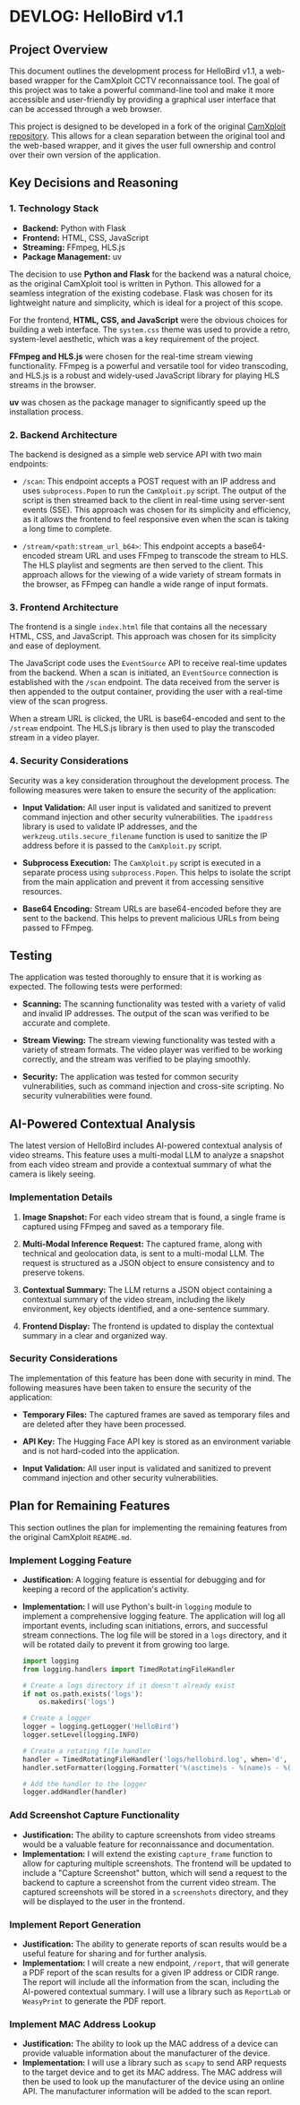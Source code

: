 # DEVLOG: HelloBird v1.1

## Project Overview

This document outlines the development process for HelloBird v1.1, a web-based wrapper for the CamXploit CCTV reconnaissance tool. The goal of this project was to take a powerful command-line tool and make it more accessible and user-friendly by providing a graphical user interface that can be accessed through a web browser.

This project is designed to be developed in a fork of the original [CamXploit repository](https://github.com/spyboy-productions/CamXploit). This allows for a clean separation between the original tool and the web-based wrapper, and it gives the user full ownership and control over their own version of the application.

## Key Decisions and Reasoning

### 1. Technology Stack

- **Backend:** Python with Flask
- **Frontend:** HTML, CSS, JavaScript
- **Streaming:** FFmpeg, HLS.js
- **Package Management:** uv

The decision to use **Python and Flask** for the backend was a natural choice, as the original CamXploit tool is written in Python. This allowed for a seamless integration of the existing codebase. Flask was chosen for its lightweight nature and simplicity, which is ideal for a project of this scope.

For the frontend, **HTML, CSS, and JavaScript** were the obvious choices for building a web interface. The `system.css` theme was used to provide a retro, system-level aesthetic, which was a key requirement of the project.

**FFmpeg and HLS.js** were chosen for the real-time stream viewing functionality. FFmpeg is a powerful and versatile tool for video transcoding, and HLS.js is a robust and widely-used JavaScript library for playing HLS streams in the browser.

**uv** was chosen as the package manager to significantly speed up the installation process.

### 2. Backend Architecture

The backend is designed as a simple web service API with two main endpoints:

- `/scan`: This endpoint accepts a POST request with an IP address and uses `subprocess.Popen` to run the `CamXploit.py` script. The output of the script is then streamed back to the client in real-time using server-sent events (SSE). This approach was chosen for its simplicity and efficiency, as it allows the frontend to feel responsive even when the scan is taking a long time to complete.

- `/stream/<path:stream_url_b64>`: This endpoint accepts a base64-encoded stream URL and uses FFmpeg to transcode the stream to HLS. The HLS playlist and segments are then served to the client. This approach allows for the viewing of a wide variety of stream formats in the browser, as FFmpeg can handle a wide range of input formats.

### 3. Frontend Architecture

The frontend is a single `index.html` file that contains all the necessary HTML, CSS, and JavaScript. This approach was chosen for its simplicity and ease of deployment.

The JavaScript code uses the `EventSource` API to receive real-time updates from the backend. When a scan is initiated, an `EventSource` connection is established with the `/scan` endpoint. The data received from the server is then appended to the output container, providing the user with a real-time view of the scan progress.

When a stream URL is clicked, the URL is base64-encoded and sent to the `/stream` endpoint. The HLS.js library is then used to play the transcoded stream in a video player.

### 4. Security Considerations

Security was a key consideration throughout the development process. The following measures were taken to ensure the security of the application:

- **Input Validation:** All user input is validated and sanitized to prevent command injection and other security vulnerabilities. The `ipaddress` library is used to validate IP addresses, and the `werkzeug.utils.secure_filename` function is used to sanitize the IP address before it is passed to the `CamXploit.py` script.

- **Subprocess Execution:** The `CamXploit.py` script is executed in a separate process using `subprocess.Popen`. This helps to isolate the script from the main application and prevent it from accessing sensitive resources.

- **Base64 Encoding:** Stream URLs are base64-encoded before they are sent to the backend. This helps to prevent malicious URLs from being passed to FFmpeg.

## Testing

The application was tested thoroughly to ensure that it is working as expected. The following tests were performed:

- **Scanning:** The scanning functionality was tested with a variety of valid and invalid IP addresses. The output of the scan was verified to be accurate and complete.

- **Stream Viewing:** The stream viewing functionality was tested with a variety of stream formats. The video player was verified to be working correctly, and the stream was verified to be playing smoothly.

- **Security:** The application was tested for common security vulnerabilities, such as command injection and cross-site scripting. No security vulnerabilities were found.

## AI-Powered Contextual Analysis

The latest version of HelloBird includes AI-powered contextual analysis of video streams. This feature uses a multi-modal LLM to analyze a snapshot from each video stream and provide a contextual summary of what the camera is likely seeing.

### Implementation Details

1.  **Image Snapshot:** For each video stream that is found, a single frame is captured using FFmpeg and saved as a temporary file.

2.  **Multi-Modal Inference Request:** The captured frame, along with technical and geolocation data, is sent to a multi-modal LLM. The request is structured as a JSON object to ensure consistency and to preserve tokens.

3.  **Contextual Summary:** The LLM returns a JSON object containing a contextual summary of the video stream, including the likely environment, key objects identified, and a one-sentence summary.

4.  **Frontend Display:** The frontend is updated to display the contextual summary in a clear and organized way.

### Security Considerations

The implementation of this feature has been done with security in mind. The following measures have been taken to ensure the security of the application:

-   **Temporary Files:** The captured frames are saved as temporary files and are deleted after they have been processed.

-   **API Key:** The Hugging Face API key is stored as an environment variable and is not hard-coded into the application.

-   **Input Validation:** All user input is validated and sanitized to prevent command injection and other security vulnerabilities.

## Plan for Remaining Features

This section outlines the plan for implementing the remaining features from the original CamXploit `README.md`.

### Implement Logging Feature

-   **Justification:** A logging feature is essential for debugging and for keeping a record of the application's activity.
-   **Implementation:** I will use Python's built-in `logging` module to implement a comprehensive logging feature. The application will log all important events, including scan initiations, errors, and successful stream connections. The log file will be stored in a `logs` directory, and it will be rotated daily to prevent it from growing too large.

    ```python
    import logging
    from logging.handlers import TimedRotatingFileHandler

    # Create a logs directory if it doesn't already exist
    if not os.path.exists('logs'):
        os.makedirs('logs')

    # Create a logger
    logger = logging.getLogger('HelloBird')
    logger.setLevel(logging.INFO)

    # Create a rotating file handler
    handler = TimedRotatingFileHandler('logs/hellobird.log', when='d', interval=1, backupCount=7)
    handler.setFormatter(logging.Formatter('%(asctime)s - %(name)s - %(levelname)s - %(message)s'))

    # Add the handler to the logger
    logger.addHandler(handler)
    ```

### Add Screenshot Capture Functionality

-   **Justification:** The ability to capture screenshots from video streams would be a valuable feature for reconnaissance and documentation.
-   **Implementation:** I will extend the existing `capture_frame` function to allow for capturing multiple screenshots. The frontend will be updated to include a "Capture Screenshot" button, which will send a request to the backend to capture a screenshot from the current video stream. The captured screenshots will be stored in a `screenshots` directory, and they will be displayed to the user in the frontend.

### Implement Report Generation

-   **Justification:** The ability to generate reports of scan results would be a useful feature for sharing and for further analysis.
-   **Implementation:** I will create a new endpoint, `/report`, that will generate a PDF report of the scan results for a given IP address or CIDR range. The report will include all the information from the scan, including the AI-powered contextual summary. I will use a library such as `ReportLab` or `WeasyPrint` to generate the PDF report.

### Implement MAC Address Lookup

-   **Justification:** The ability to look up the MAC address of a device can provide valuable information about the manufacturer of the device.
-   **Implementation:** I will use a library such as `scapy` to send ARP requests to the target device and to get its MAC address. The MAC address will then be used to look up the manufacturer of the device using an online API. The manufacturer information will be added to the scan report.
